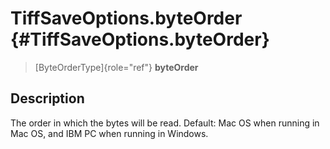 TiffSaveOptions.byteOrder {#TiffSaveOptions.byteOrder}
=========================

> [ByteOrderType]{role="ref"} **byteOrder**

Description
-----------

The order in which the bytes will be read. Default: Mac OS when running
in Mac OS, and IBM PC when running in Windows.
